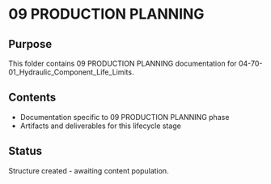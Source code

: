 # 09 PRODUCTION PLANNING

## Purpose
This folder contains 09 PRODUCTION PLANNING documentation for 04-70-01_Hydraulic_Component_Life_Limits.

## Contents
- Documentation specific to 09 PRODUCTION PLANNING phase
- Artifacts and deliverables for this lifecycle stage

## Status
Structure created - awaiting content population.

